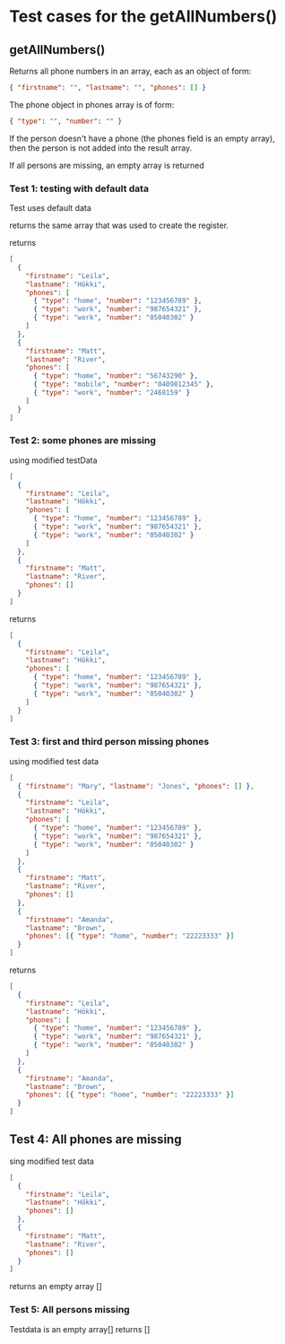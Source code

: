 # Test cases for the getAllNumbers()

## **getAllNumbers()**

Returns all phone numbers in an array, each as an object of form:

```json
{ "firstname": "", "lastname": "", "phones": [] }
```

The phone object in phones array is of form:

```json
{ "type": "", "number": "" }
```

If the person doesn't have a phone (the phones field is an empty array), then the person is not added into the result array.

If all persons are missing, an empty array is returned

### Test 1: testing with default data

Test uses default data

returns the same array that was used to create the register.

returns

```json
[
  {
    "firstname": "Leila",
    "lastname": "Hökki",
    "phones": [
      { "type": "home", "number": "123456789" },
      { "type": "work", "number": "987654321" },
      { "type": "work", "number": "05040302" }
    ]
  },
  {
    "firstname": "Matt",
    "lastname": "River",
    "phones": [
      { "type": "home", "number": "56743290" },
      { "type": "mobile", "number": "0409812345" },
      { "type": "work", "number": "2468159" }
    ]
  }
]
```

### Test 2: some phones are missing

using modified testData

```json
[
  {
    "firstname": "Leila",
    "lastname": "Hökki",
    "phones": [
      { "type": "home", "number": "123456789" },
      { "type": "work", "number": "987654321" },
      { "type": "work", "number": "05040302" }
    ]
  },
  {
    "firstname": "Matt",
    "lastname": "River",
    "phones": []
  }
]
```

returns

```json
[
  {
    "firstname": "Leila",
    "lastname": "Hökki",
    "phones": [
      { "type": "home", "number": "123456789" },
      { "type": "work", "number": "987654321" },
      { "type": "work", "number": "05040302" }
    ]
  }
]
```

### Test 3: first and third person missing phones

using modified test data

```json
[
  { "firstname": "Mary", "lastname": "Jones", "phones": [] },
  {
    "firstname": "Leila",
    "lastname": "Hökki",
    "phones": [
      { "type": "home", "number": "123456789" },
      { "type": "work", "number": "987654321" },
      { "type": "work", "number": "05040302" }
    ]
  },
  {
    "firstname": "Matt",
    "lastname": "River",
    "phones": []
  },
  {
    "firstname": "Amanda",
    "lastname": "Brown",
    "phones": [{ "type": "home", "number": "22223333" }]
  }
]
```

returns

```json
[
  {
    "firstname": "Leila",
    "lastname": "Hökki",
    "phones": [
      { "type": "home", "number": "123456789" },
      { "type": "work", "number": "987654321" },
      { "type": "work", "number": "05040302" }
    ]
  },
  {
    "firstname": "Amanda",
    "lastname": "Brown",
    "phones": [{ "type": "home", "number": "22223333" }]
  }
]
```

## Test 4: All phones are missing

sing modified test data

```json
[
  {
    "firstname": "Leila",
    "lastname": "Hökki",
    "phones": []
  },
  {
    "firstname": "Matt",
    "lastname": "River",
    "phones": []
  }
]
```

returns an empty array []

### Test 5: All persons missing

Testdata is an empty array[]
returns []
